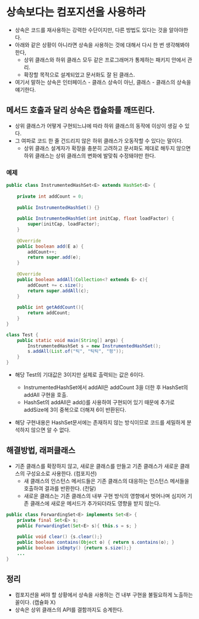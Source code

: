 # 상속보다는 컴포지션을 사용하라
- 상속은 코드를 재사용하는 강력한 수단이지만, 다른 방법도 있다는 것을 알아야한다.
- 아래와 같은 상황이 아니라면 상속을 사용하는 것에 대해서 다시 한 번 생각해봐야 한다,
  + 상위 클래스와 하위 클래스 모두 같은 프로그래머가 통제하는 패키지 안에서 관리.
  + 확장할 목적으로 설계되었고 문서화도 잘 된 클래스.
- 여기서 말하는 상속은 인터페이스 - 클래스 상속이 아닌, 클래스 - 클래스의 상속을 얘기한다.


## 메서드 호출과 달리 상속은 캡슐화를 깨뜨린다.
- 상위 클래스가 어떻게 구현되느냐에 따라 하위 클래스의 동작에 이상이 생길 수 있다.
- 그 여파로 코드 한 줄 건드리지 않은 하위 클래스가 오동작할 수 있다는 말이다.
  + 상위 클래스 설계자가 확장을 충분히 고려하고 문서화도 제대로 해두지 않으면 하위 클래스는 상위 클래스의 변화에 발맞춰 수정돼야만 한다.

### 예제
```java
public class InstrumentedHashSet<E> extends HashSet<E> {
    
    private int addCount = 0;
    
    public InstrumentedHashSet() {}
    
    public InstrumentedHashSet(int initCap, float loadFactor) {
        super(initCap, loadFactor);
    }
    
    @Override
    public boolean add(E a) {
        addCount++;
        return super.add(e);
    }
    
    @Override
    public boolean addAll(Collection<? extends E> c){
        addCount += c.size();
        return super.addAll(c);
    }
    
    public int getAddCount(){
        return addCount;
    }
}

class Test {
    public static void main(String[] args) {
        InstrumentedHashSet s = new InstrumentedHashSet();
        s.addAll(List.of("틱", "틱틱", "펑"));
    }  
}
```

- 해당 Test의 기대값은 3이지만 실제로 출력되는 값은 6이다.
  + InstrumentedHashSet에서 addAll은 addCount 3을 더한 후 HashSet의 addAll 구현을 호출.
  + HashSet의 addAll은 add()를 사용하여 구현되어 있기 때문에 추가로 addSize에 3이 중복으로 더해져 6이 반환된다.

- 해당 구현내용은 HashSet문서에는 존재하지 않는 방식이므로 코드를 세밀하게 분석하지 않으면 알 수 없다.


## 해결방법, 래퍼클래스
- 기존 클래스를 확장하지 않고, 새로운 클래스를 만들고 기존 클래스가 새로운 클래스의 구성요소로 사용한다. (컴포지션)
  + 새 클래스의 인스턴스 메서드들은 기존 클래스의 대응하는 인스턴스 메서들을 호출하여 결과를 반환한다. (전달)
  + 새로운 클래스는 기존 클래스의 내부 구현 방식의 영향에서 벗어나며 심지어 기존 클래스에 새로운 메서드가 추가되더라도 영향을 받지 않는다.
    
```java
public class ForwardingSet<E> implements Set<E> {
    private final Set<E> s;
    public ForwardingSet(Set<E> s){ this.s = s; }
    
    public void clear() {s.clear();}
    public boolean contains(Object o) { return s.contains(o); }
    public boolean isEmpty() {return s.size();}
    ...
}
```
    
## 정리
- 컴포지션을 써야 할 상황에서 상속을 사용하는 건 내부 구현을 불필요하게 노출하는 꼴이다. (캡슐화 X)
- 상속은 상위 클래스의 API를 결함까지도 승계한다.